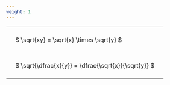 ```yaml
---
weight: 1
---
```


<style type="text/css">
#T_3a69c th.col_heading {
  text-align: left;
  font-size: 1em;
}
#T_3a69c td {
  text-align: left;
  font-size: 1em;
  padding: 1.5em;
}
</style>
<table id="T_3a69c">
  <thead>
  </thead>
  <tbody>
    <tr>
      <td id="T_3a69c_row0_col0" class="data row0 col0" >$ \sqrt{xy} = \sqrt{x} \times \sqrt{y} $</td>
    </tr>
    <tr>
      <td id="T_3a69c_row1_col0" class="data row1 col0" >$ \sqrt{\dfrac{x}{y}} = \dfrac{\sqrt{x}}{\sqrt{y}} $</td>
    </tr>
  </tbody>
</table>
